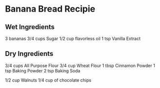 # Banana Bread Recipie



## Wet Ingredients
 3 bananas
 3/4 cups Sugar 
 1/2 cup flavorless oil
 1 tsp Vanilla Extract 

 ## Dry Ingredients
 3/4 cups All Purpose Flour 
 3/4 cup Wheat Flour
 1 tbsp Cinnamon Powder
 1 tsp Baking Powder
 2 tsp Baking Soda

 1/2 cup Walnuts
 1/4 cup of chocolate chips

